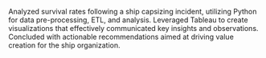 Analyzed survival rates following a ship capsizing incident, utilizing Python for data pre-processing, ETL, and analysis. Leveraged Tableau to create visualizations that effectively communicated key insights and observations. Concluded with actionable recommendations aimed at driving value creation for the ship organization.
